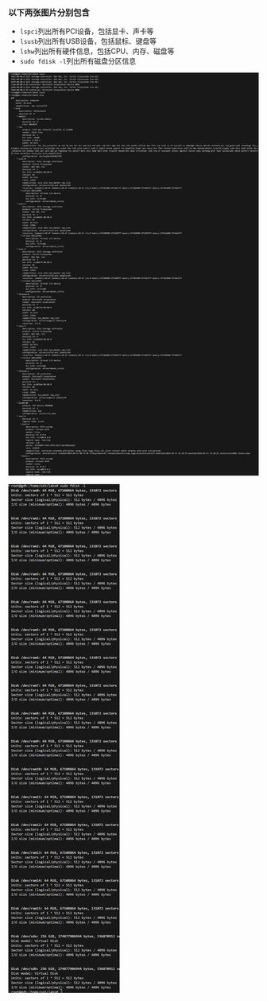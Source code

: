 ### 以下两张图片分别包含

- `lspci`列出所有PCI设备，包括显卡、声卡等
- `lsusb`列出所有USB设备，包括鼠标、键盘等
- `lshw`列出所有硬件信息，包括CPU、内存、磁盘等
- `sudo fdisk -l`列出所有磁盘分区信息

![alt text](./src/image.png)

![alt text](./src/image-1.png)